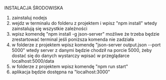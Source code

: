 INSTALACJA ŚRODOWISKA
1. zainstaluj nodejs
2. wejdz w terminalu do folderu z projektem i wpisz "npm install" wtedy zainstalują się wszystkie zależności
3. wpisz komendę "npm install -g json-server" możliwe że trzeba będzie zrestartować terminal jeśli poniższa komenda nie zadziała
4. w folderze z projektem wpisz komendę "json-server output.json --port 5000"
    wtedy server z danymi będzie chodził na porcie 5000, żeby dostać się do danych wystarczy wpisać w przeglądarce localhost:5000/data
5. w folderze z projektem wpisz komendę "npm run start" 
6. aplikacja będzie dostępna na "localhost:3000"
